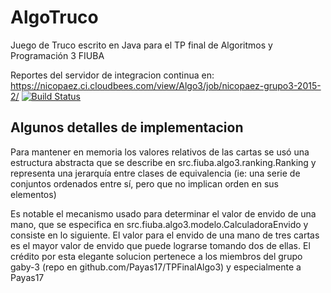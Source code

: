 # AlgoTruco
Juego de Truco escrito en Java para el TP final de Algoritmos y Programación 3 FIUBA

Reportes del servidor de integracion continua en:
https://nicopaez.ci.cloudbees.com/view/Algo3/job/nicopaez-grupo3-2015-2/
[![Build Status](https://nicopaez.ci.cloudbees.com/view/Algo3/job/nicopaez-grupo3-2015-2/badge/icon)](https://nicopaez.ci.cloudbees.com/view/Algo3/job/nicopaez-grupo3-2015-2/)

## Algunos detalles de implementacion
Para mantener en memoria los valores relativos de las cartas se usó una estructura
abstracta que se describe en src.fiuba.algo3.ranking.Ranking y representa una jerarquía
entre clases de equivalencia (ie: una serie de conjuntos ordenados entre sí, pero que no
implican orden en sus elementos)

Es notable el mecanismo usado para determinar el valor de envido de una mano, que se
especifica en src.fiuba.algo3.modelo.CalculadoraEnvido y consiste en lo siguiente.
El valor para el envido de una mano de tres cartas es el mayor valor de envido que
puede lograrse tomando dos de ellas. El crédito por esta elegante solucion pertenece a
los miembros del grupo gaby-3 (repo en github.com/Payas17/TPFinalAlgo3) y especialmente
a Payas17
